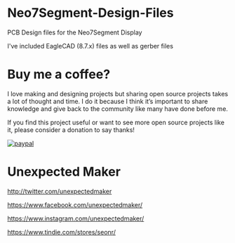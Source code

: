 # Neo7Segment-Design-Files
PCB Design files for the Neo7Segment Display

I've included EagleCAD (8.7.x) files as well as gerber files

# Buy me a coffee?
I love making and designing projects but sharing open source projects takes a lot of thought and time. I do it because I think it’s important to share knowledge and give back to the community like many have done before me.

If you find this project useful or want to see more open source projects like it, please consider a donation to say thanks!

[![paypal](https://www.paypalobjects.com/en_US/i/btn/btn_donateCC_LG.gif)](https://PayPal.Me/unexpectedmaker)

# Unexpected Maker
http://twitter.com/unexpectedmaker

https://www.facebook.com/unexpectedmaker/

https://www.instagram.com/unexpectedmaker/

https://www.tindie.com/stores/seonr/

